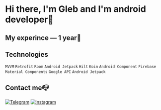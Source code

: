 # **Hi there, I'm Gleb and I'm android developer🥳**

## My experince — 1 year👾 <br />
## Technologies
`MVVM` `Retrofit` `Room` `Android Jetpack` `Hilt` `Koin` `Android Component` `Firebase` `Material Components` `Google API` `Android Jetpack` 
## Contact me📪<br />
[![Telegram](https://img.shields.io/badge/-Telegram-090909?style=for-the-badge&logo=telegram&logoColor=27A0D9)](https://t.me/gle_bushkaa)
[![Instagram](https://img.shields.io/badge/-Instagram-090909?style=for-the-badge&logo=instagram&logoColor=B4068E)](https://www.instagram.com/gle.bushkaa/)
